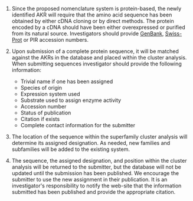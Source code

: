1. Since the proposed nomenclature system is protein-based, the newly identified
   AKR will require that the amino acid sequence has been obtained by either
   cDNA cloning or by direct methods. The protein encoded by a cDNA should have
   been either overexpressed or purified from its natural source. Investigators
   should provide [GenBank](https://www.ncbi.nlm.nih.gov/genbank/),
   [Swiss-Prot](https://www.expasy.org/resources/uniprotkb-swiss-prot) or PIR accession
   numbers.

2. Upon submission of a complete protein sequence, it will be matched against
   the AKRs in the database and placed within the cluster analysis. When
   submitting sequences investigator should provide the following information:
   - Trivial name if one has been assigned
   - Species of origin
   - Expression system used
   - Substrate used to assign enzyme activity
   - Accession number
   - Status of publication
   - Citation if exists
   - Complete contact information for the submitter
   
3. The location of the sequence within the superfamily cluster analysis will
   determine its assigned designation. As needed, new families and subfamilies
   will be added to the existing system.

4. The sequence, the assigned designation, and position within the cluster
   analysis will be returned to the submitter, but the database will not be
   updated until the submission has been published. We encourage the submitter
   to use the new assignment in their publication. It is an investigator's
   responsibility to notify the web-site that the information submitted has been
   published and provide the appropriate citation.
